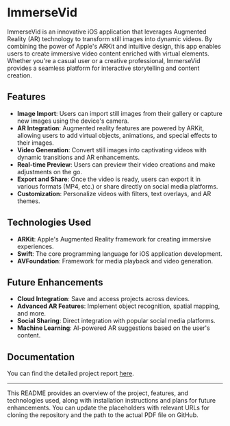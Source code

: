 
# ImmerseVid

ImmerseVid is an innovative iOS application that leverages Augmented Reality (AR) technology to transform still images into dynamic videos. By combining the power of Apple's ARKit and intuitive design, this app enables users to create immersive video content enriched with virtual elements. Whether you're a casual user or a creative professional, ImmerseVid provides a seamless platform for interactive storytelling and content creation.

## Features

- **Image Import**: Users can import still images from their gallery or capture new images using the device's camera.
- **AR Integration**: Augmented reality features are powered by ARKit, allowing users to add virtual objects, animations, and special effects to their images.
- **Video Generation**: Convert still images into captivating videos with dynamic transitions and AR enhancements.
- **Real-time Preview**: Users can preview their video creations and make adjustments on the go.
- **Export and Share**: Once the video is ready, users can export it in various formats (MP4, etc.) or share directly on social media platforms.
- **Customization**: Personalize videos with filters, text overlays, and AR themes.

## Technologies Used

- **ARKit**: Apple's Augmented Reality framework for creating immersive experiences.
- **Swift**: The core programming language for iOS application development.
- **AVFoundation**: Framework for media playback and video generation.
  


## Future Enhancements

- **Cloud Integration**: Save and access projects across devices.
- **Advanced AR Features**: Implement object recognition, spatial mapping, and more.
- **Social Sharing**: Direct integration with popular social media platforms.
- **Machine Learning**: AI-powered AR suggestions based on the user's content.

## Documentation

You can find the detailed project report [here](./path/to/Project%20Report.pdf).

---

This README provides an overview of the project, features, and technologies used, along with installation instructions and plans for future enhancements. You can update the placeholders with relevant URLs for cloning the repository and the path to the actual PDF file on GitHub.
